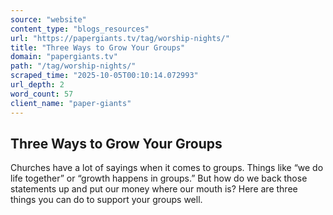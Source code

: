 ```yaml
---
source: "website"
content_type: "blogs_resources"
url: "https://papergiants.tv/tag/worship-nights/"
title: "Three Ways to Grow Your Groups"
domain: "papergiants.tv"
path: "/tag/worship-nights/"
scraped_time: "2025-10-05T00:10:14.072993"
url_depth: 2
word_count: 57
client_name: "paper-giants"
---
```


## Three Ways to Grow Your Groups

Churches have a lot of sayings when it comes to groups. Things like “we do life together” or “growth happens in groups.” But how do we back those statements up and put our money where our mouth is? Here are three things you can do to support your groups well.